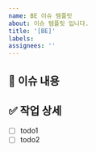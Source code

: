 ```yaml
---
name: BE 이슈 템플릿
about: 이슈 템플릿 입니다.
title: '[BE]'
labels: 
assignees: ''
---
```


## 📌 이슈 내용

## ✅ 작업 상세

- [ ] todo1
- [ ] todo2
